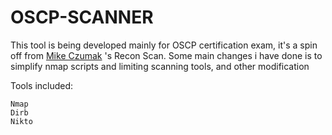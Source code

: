 OSCP-SCANNER
===================

This tool is being developed mainly for OSCP certification exam, it's a spin off from [Mike Czumak](https://twitter.com/SecuritySift) 's Recon Scan. Some main changes i have done is to simplify nmap scripts and limiting scanning tools, and other modification 

Tools included: 

    Nmap
    Dirb
    Nikto

  
